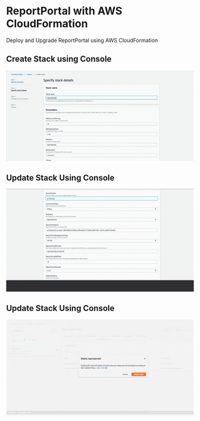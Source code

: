 # ReportPortal with AWS CloudFormation
Deploy and Upgrade ReportPortal using AWS CloudFormation

## Create Stack using Console
![](create_stack.gif)

## Update Stack Using Console
![](update_stack.gif)

## Update Stack Using Console
![](delete_stack.gif)